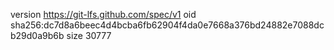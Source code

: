 version https://git-lfs.github.com/spec/v1
oid sha256:dc7d8a6beec4d4bcba6fb62904f4da0e7668a376bd24882e7088dcb29d0a9b6b
size 30777
